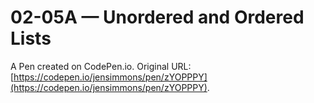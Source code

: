 #  02-05A — Unordered and Ordered Lists

A Pen created on CodePen.io. Original URL: [https://codepen.io/jensimmons/pen/zYOPPPY](https://codepen.io/jensimmons/pen/zYOPPPY).

